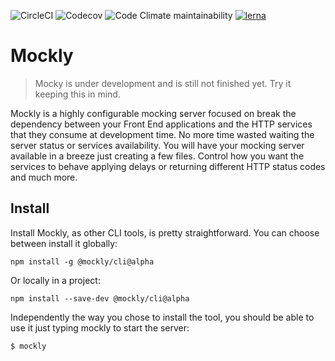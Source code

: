 ![CircleCI](https://img.shields.io/circleci/build/github/pablolazaro/mockly.svg?token=3e0293b00e6875dbf3f4e82f976708e75e35b556)
![Codecov](https://img.shields.io/codecov/c/github/pablolazaro/mockly.svg)
![Code Climate maintainability](https://img.shields.io/codeclimate/maintainability/pablolazaro/mockly.svg)
[![lerna](https://img.shields.io/badge/maintained%20with-lerna-cc00ff.svg)](https://lerna.js.org/)

# Mockly

> Mocky is under development and is still not finished yet. Try it keeping this in mind.

Mockly is a highly configurable mocking server focused on break the dependency between your Front End applications and the HTTP services that they consume at development time. No more time wasted waiting the server status or services availability. You will have your mocking server available in a breeze just creating a few files. Control how you want the services to behave applying delays or returning different HTTP status codes and much more.

## Install

Install Mockly, as other CLI tools, is pretty straightforward. You can choose between install it globally:
```
npm install -g @mockly/cli@alpha
```

Or locally in a project:

```
npm install --save-dev @mockly/cli@alpha
```

Independently the way you chose to install the tool,  you should be able to use it just typing mockly to start the server:

```
$ mockly
```

